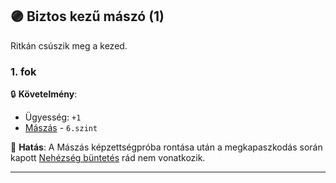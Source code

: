 ## 🟣 Biztos kezű mászó (1)

Ritkán csúszik meg a kezed.

### 1. fok

🔒 **Követelmény**: 
- Ügyesség: `+1`
- [Mászás](../kepzettsegek.szekunder/maszas.md) - `6.szint`

🌟 **Hatás**: A Mászás képzettségpróba rontása után a megkapaszkodás során kapott [Nehézség büntetés](../kepzettsegek.szekunder/maszas.md#rontott-m%C3%A1sz%C3%A1s-pr%C3%B3ba-ut%C3%A1n-ment%C5%91-k%C3%A9pzetts%C3%A9gpr%C3%B3ba) rád nem vonatkozik.

---
